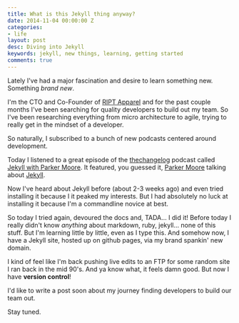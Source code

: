 ```yaml
---
title: What is this Jekyll thing anyway?
date: 2014-11-04 00:00:00 Z
categories:
- life
layout: post
desc: Diving into Jekyll
keywords: jekyll, new things, learning, getting started
comments: true
---
```


Lately I've had a major fascination and desire to learn something new.  Something *brand new*.  

I'm the CTO and Co-Founder of [RIPT Apparel](https://www.riptapparel.com) and for the past couple months I've been searching for quality developers to build out my team.  So I've been researching everything from micro architecture to agile, trying to really get in the mindset of a developer.  

<!--more-->

So naturally, I subscribed to a bunch of new podcasts centered around development.

Today I listened to a great episode of the [thechangelog](http://thechangelog.com) podcast called [Jekyll with Parker Moore](http://thechangelog.com/125/).  It featured, you guessed it, [Parker Moore](https://github.com/parkr) talking about [Jekyll](http://jekyllrb.com/).

Now I've heard about Jekyll before (about 2-3 weeks ago) and even tried installing it because I it peaked my interests.  But I had absolutely no luck at installing it because I'm a commandline novice at best.

So today I tried again, devoured the docs and, TADA... I did it!  Before today I really didn't know *anything* about markdown, ruby, jekyll... none of this stuff.  But I'm learning little by little, even as I type this.  And somehow now, I have a Jekyll site, hosted up on github pages, via my brand spankin' new domain.

I kind of feel like I'm back pushing live edits to an FTP for some random site I ran back in the mid 90's.  And ya know what, it feels damn good.  But now I have **version control**!

I'd like to write a post soon about my journey finding developers to build our team out.

Stay tuned.
